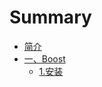 # Summary

* [简介](README.md)
* [一、Boost](yi-3001-boost.md)
  * [1.安装](yi-3001-boost/1an-zhuang.md)

